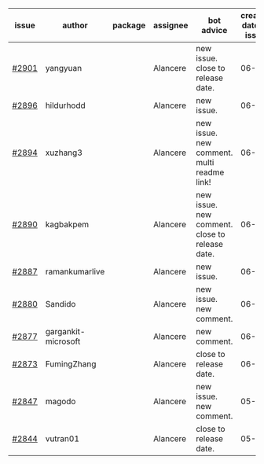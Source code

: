 | issue | author | package | assignee | bot advice | created date of issue | target release date | date from target |
| ------ | ------ | ------ | ------ | ------ | ------ | ------ | :-----: |
| [#2901](https://github.com/Azure/sdk-release-request/issues/2901) | yangyuan |  | Alancere | new issue. close to release date.  | 06-07 | 06-09 | 0 |
| [#2896](https://github.com/Azure/sdk-release-request/issues/2896) | hildurhodd |  | Alancere | new issue. | 06-07 | 06-21 |  |
| [#2894](https://github.com/Azure/sdk-release-request/issues/2894) | xuzhang3 |  | Alancere | new issue. new comment. multi readme link! | 06-07 | 06-21 |  |
| [#2890](https://github.com/Azure/sdk-release-request/issues/2890) | kagbakpem |  | Alancere | new issue. new comment. close to release date.  | 06-06 | 06-08 | -1 |
| [#2887](https://github.com/Azure/sdk-release-request/issues/2887) | ramankumarlive |  | Alancere | new issue. | 06-04 | 06-30 |  |
| [#2880](https://github.com/Azure/sdk-release-request/issues/2880) | Sandido |  | Alancere | new issue. new comment. | 06-03 | 06-13 |  |
| [#2877](https://github.com/Azure/sdk-release-request/issues/2877) | gargankit-microsoft |  | Alancere | new comment. | 06-03 | 06-30 |  |
| [#2873](https://github.com/Azure/sdk-release-request/issues/2873) | FumingZhang |  | Alancere | close to release date.  | 06-02 | 06-08 | -1 |
| [#2847](https://github.com/Azure/sdk-release-request/issues/2847) | magodo |  | Alancere | new issue. new comment. | 05-27 | 06-13 |  |
| [#2844](https://github.com/Azure/sdk-release-request/issues/2844) | vutran01 |  | Alancere | close to release date.  | 05-26 | 06-09 | 0 |
